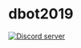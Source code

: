 # dbot2019
[![Discord server](https://discordapp.com/api/guilds/567403494152339466/embed.png?style=banner5)](https://discord.gg/zWRQfw4)
